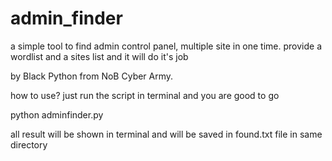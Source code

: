 # admin_finder
a simple tool to find admin control panel, multiple site in one time. provide a wordlist and a sites list and it will do it's job

by Black Python from NoB Cyber Army.

how to use? just run the script in terminal and you are good to go

python adminfinder.py

all result will be shown in terminal and will be saved in found.txt file
in same directory
